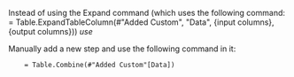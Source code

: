 Instead of using the Expand command (which uses the following command: = Table.ExpandTableColumn(#"Added Custom", "Data", {input columns},{output columns})) *use*

  Manually add a new step and use the following command in it:

        = Table.Combine(#"Added Custom"[Data])

